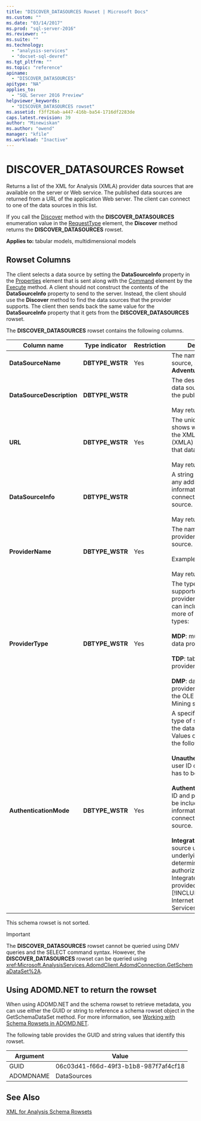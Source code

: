 ```yaml
---
title: "DISCOVER_DATASOURCES Rowset | Microsoft Docs"
ms.custom: ""
ms.date: "03/14/2017"
ms.prod: "sql-server-2016"
ms.reviewer: ""
ms.suite: ""
ms.technology: 
  - "analysis-services"
  - "docset-sql-devref"
ms.tgt_pltfrm: ""
ms.topic: "reference"
apiname: 
  - "DISCOVER_DATASOURCES"
apitype: "NA"
applies_to: 
  - "SQL Server 2016 Preview"
helpviewer_keywords: 
  - "DISCOVER_DATASOURCES rowset"
ms.assetid: f3ff26ab-a447-416b-ba54-1716df2283de
caps.latest.revision: 39
author: "Minewiskan"
ms.author: "owend"
manager: "kfile"
ms.workload: "Inactive"
---
```

# DISCOVER_DATASOURCES Rowset
  Returns a list of the XML for Analysis (XMLA) provider data sources that are available on the server or Web service. The published data sources are returned from a URL of the application Web server. The client can connect to one of the data sources in this list.  
  
 If you call the [Discover](../../../analysis-services/xmla/xml-elements-methods-discover.md) method with the **DISCOVER_DATASOURCES** enumeration value in the [RequestType](../../../analysis-services/xmla/xml-elements-properties/requesttype-element-xmla.md) element, the **Discover** method returns the **DISCOVER_DATASOURCES** rowset.  
  
 **Applies to:** tabular models, multidimensional models  
  
## Rowset Columns  
 The client selects a data source by setting the **DataSourceInfo** property in the [Properties](../../../analysis-services/xmla/xml-elements-properties/properties-element-xmla.md) element that is sent along with the [Command](../../../analysis-services/xmla/xml-elements-properties/command-element-xmla.md) element by the [Execute](../../../analysis-services/xmla/xml-elements-methods-execute.md) method. A client should not construct the contents of the **DataSourceInfo** property to send to the server. Instead, the client should use the **Discover** method to find the data sources that the provider supports. The client then sends back the same value for the **DataSourceInfo** property that it gets from the **DISCOVER_DATASOURCES** rowset.  
  
 The **DISCOVER_DATASOURCES** rowset contains the following columns.  
  
|Column name|Type indicator|Restriction|Description|  
|-----------------|--------------------|-----------------|-----------------|  
|**DataSourceName**|**DBTYPE_WSTR**|Yes|The name of the data source, such as **Adventure Works**.|  
|**DataSourceDescription**|**DBTYPE_WSTR**||The description of the data source entered by the publisher.<br /><br /> May return **NULL**.|  
|**URL**|**DBTYPE_WSTR**|Yes|The unique path that shows where to invoke the XML for Analysis (XMLA) methods for that data source.<br /><br /> May return **NULL**.|  
|**DataSourceInfo**|**DBTYPE_WSTR**||A string that contains any additional information required to connect to the data source.<br /><br /> May return **NULL**.|  
|**ProviderName**|**DBTYPE_WSTR**|Yes|The name of the provider for the data source.<br /><br /> Example: `"MSOLAP"`<br /><br /> May return **NULL**.|  
|**ProviderType**|**DBTYPE_WSTR**|Yes|The types of data supported by the provider. This array can include one or more of the following types:<br /><br /> **MDP**: multidimensional data provider.<br /><br /> **TDP**: tabular data provider.<br /><br /> **DMP**: data mining provider (implements the OLE for DB for Data Mining specification).|  
|**AuthenticationMode**|**DBTYPE_WSTR**|Yes|A specification of what type of security mode the data source uses. Values can be one of the following:<br /><br /> **Unauthenticated**: No user ID or password has to be sent.<br /><br /> **Authenticated**: User ID and password must be included in the information required to connect to the data source.<br /><br /> **Integrated**: The data source uses the underlying security to determine authorization, such as Integrated Security provided by [!INCLUDE[msCoName](../../../includes/msconame-md.md)] Internet Information Services (IIS).|  
  
 This schema rowset is not sorted.  
  
> [!IMPORTANT]  
>  The **DISCOVER_DATASOURCES** rowset cannot be queried using DMV queries and the SELECT command syntax. However, the **DISCOVER_DATASOURCES** rowset can be queried using <xref:Microsoft.AnalysisServices.AdomdClient.AdomdConnection.GetSchemaDataSet%2A>.  
  
## Using ADOMD.NET to return the rowset  
 When using ADOMD.NET and the schema rowset to retrieve metadata, you can use either the GUID or string to reference a schema rowset object in the GetSchemaDataSet method. For more information, see [Working with Schema Rowsets in ADOMD.NET](../../../analysis-services/multidimensional-models-adomd-net-client/retrieving-metadata-working-with-schema-rowsets.md).  
  
 The following table provides the GUID and string values that identify this rowset.  
  
|Argument|Value|  
|--------------|-----------|  
|GUID|06c03d41-f66d-49f3-b1b8-987f7af4cf18|  
|ADOMDNAME|DataSources|  
  
## See Also  
 [XML for Analysis Schema Rowsets](../../../analysis-services/schema-rowsets/xml/xml-for-analysis-schema-rowsets.md)  
  
  
